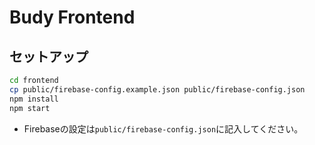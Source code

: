 # Budy Frontend

## セットアップ

```sh
cd frontend
cp public/firebase-config.example.json public/firebase-config.json
npm install
npm start
```

- Firebaseの設定は`public/firebase-config.json`に記入してください。 